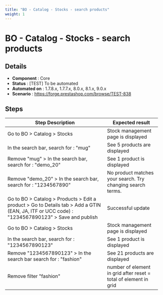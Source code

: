 ```yaml
---
title: "BO - Catalog - Stocks - search products"
weight: 1
---
```


# BO - Catalog - Stocks - search products
## Details
* **Component** : Core
* **Status** : [TEST] To be automated
* **Automated on** : 1.7.8.x, 1.7.7.x, 8.0.x, 8.1.x, 9.0.x
* **Scenario** : https://forge.prestashop.com/browse/TEST-838

## Steps
| Step Description | Expected result |
| ----- | ----- |
| Go to BO > Catalog > Stocks | Stock management page is displayed |
| In the search bar, search for : "mug" | See 5 products are displayed |
| Remove "mug" > In the search bar, search for : "demo_20" | See 1 product is displayed |
| Remove "demo_20" > In the search bar, search for : "1234567890" | No product matches your search. Try changing search terms. |
| Go to BO > Catalog > Products > Edit a product > Go to Details tab > Add a GTIN (EAN, JA, ITF or UCC code) : "1234567890123" > Save and publish | Successful update |
| Go to BO > Catalog > Stocks | Stock management page is displayed |
| In the search bar, search for : "1234567890123" | See 1 product is displayed |
| Remove "1234567890123" > In the search bar search for : "fashion" | See 21 products are displayed |
| Remove filter "fashion" | number of element in grid after reset = total of element in grid |
